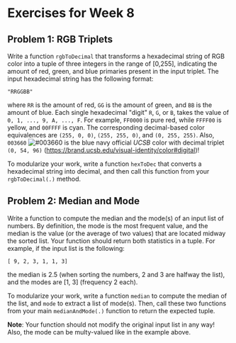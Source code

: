 # Exercises for Week 8

## Problem 1: RGB Triplets

Write a function `rgbToDecimal` that transforms a hexadecimal string of RGB color into a tuple of three 
integers in the range of [0,255], indicating the amount of red, green, and blue primaries present in the 
input triplet.  The input hexadecimal string has the following format:

```
"RRGGBB"
```

where `RR` is the amount of red, `GG` is the amount of green, and `BB` is the amount of blue.  Each single
hexadecimal "digit" `R`, `G`, or `B`, takes the value of `0, 1, ..., 9, A, ..., F`.  For example,
`FF0000` is pure red, while `FFFF00` is yellow, and `00FFFF` is cyan.  The corresponding decimal-based
color equivalences are `(255, 0, 0)`, `(255, 255, 0)`, and `(0, 255, 255)`.  Also, `003660` 
![#003660](https://via.placeholder.com/15/003660/000000?text=+) is the blue navy official *UCSB* color 
with decimal triplet `(0, 54, 96)` (https://brand.ucsb.edu/visual-identity/color#digital)!

To modularize your work, write a function `hexToDec` that converts a hexadecimal string into decimal, and
then call this function from your `rgbToDecimal(.)` method.

## Problem 2: Median and Mode

Write a function to compute the median and the mode(s) of an input list of numbers.  By definition, the 
mode is the most frequent value, and the median is the value (or the average of two values) that are
located midway the sorted list.  Your function should return both statistics in a tuple.  For example,
if the input list is the following:

```
[ 9, 2, 3, 1, 1, 3]
```
the median is 2.5 (when sorting the numbers, 2 and 3 are halfway the list), and the modes are [1, 3] 
(frequency 2 each).

To modularize your work, write a function `median` to compute the median of the list, and `mode` to 
extract a list of mode(s).  Then, call these two functions from your main `medianAndMode(.)` function to
return the expected tuple.

**Note**: Your function should not modify the original input list in any way!  Also, the mode can be
multy-valued like in the example above.